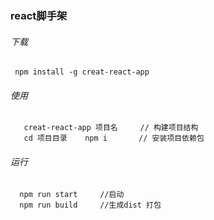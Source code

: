 ### react脚手架
###### 下载
```
 npm install -g creat-react-app
```
###### 使用
```
   creat-react-app 项目名     // 构建项目结构
   cd 项目目录    npm i       // 安装项目依赖包
```
###### 运行
```
  npm run start     //启动
  npm run build     //生成dist 打包
```

